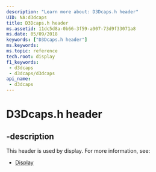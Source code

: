 ```yaml
---
description: "Learn more about: D3Dcaps.h header"
UID: NA:d3dcaps
title: D3Dcaps.h header
ms.assetid: 11dc5d8a-0b66-3f59-a907-73d9f33071a8
ms.date: 05/09/2018
keywords: ["D3Dcaps.h header"]
ms.keywords: 
ms.topic: reference
tech.root: display
f1_keywords:
 - d3dcaps
 - d3dcaps/d3dcaps
api_name:
 - d3dcaps
---
```


# D3Dcaps.h header


## -description

This header is used by display. For more information, see:

- [Display](../_display/index.md)

